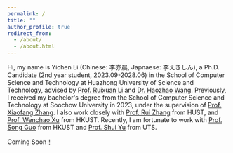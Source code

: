 ```yaml
---
permalink: /
title: ""
author_profile: true
redirect_from: 
  - /about/
  - /about.html
---
```


Hi, my name is Yichen Li (Chinese: 李亦晨, Japnaese: 李えきしん), a Ph.D. Candidate (2nd year student, 2023.09-2028.06) in the School of Computer Science and Technology at Huazhong University of Science and Technology, advised by [Prof. Ruixuan Li](https://idc.hust.edu.cn/rxli/index.htm) and [Dr. Haozhao Wang](https://wanghaozhao.mysxl.cn/). Previously, I received my bachelor's degree from the School of Computer Science and Technology at Soochow University in 2023, under the supervision of [Prof. Xiaofang Zhang](https://cn.linkedin.com/in/xiaofang-zhang-28262285). I also work closely with [Prof. Rui Zhang](https://www.ruizhang.info/) from HUST, and [Prof. Wenchao Xu](https://huasion23.github.io/) from HKUST. Recently, I am fortunate to work with [Prof. Song Guo](https://cse.hkust.edu.hk/~songguo/) from HKUST and [Prof. Shui Yu](https://profiles.uts.edu.au/Shui.Yu) from UTS. 

Coming Soon！
